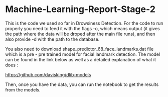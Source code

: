 # Machine-Learning-Report-Stage-2

This is the code we used so far in Drowsiness Detection. For the code to run properly you need to feed it with the flags -o, which means output (it gives the path where the data will be droped after the main file runs), and then also provide -d with the path to the database. 

You also need to download shape_predictor_68_face_landmarks.dat file which is a pre - pre trained model for facial landmark detection. The model can be found in the link below as well as a detailed explanation of what it does :

https://github.com/davisking/dlib-models

Then, once you have the data, you can run the notebook to get the results from the models.
